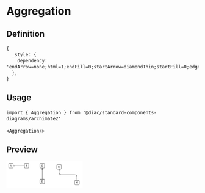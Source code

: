 # Aggregation

## Definition

```
{
  _style: { 
    dependency: 'endArrow=none;html=1;endFill=0;startArrow=diamondThin;startFill=0;edgeStyle=elbowEdgeStyle;elbow=vertical',
  },
}
```

## Usage

```
import { Aggregation } from '@diac/standard-components-diagrams/archimate2'

<Aggregation/>
```

## Preview

<img src="./aggregation.png" width="200"/>
